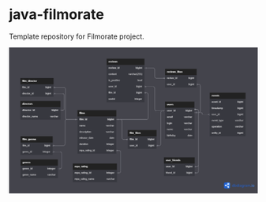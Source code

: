 # java-filmorate

Template repository for Filmorate project.

![DB diagram](src/main/resources/diagram/dbDiagram.png)